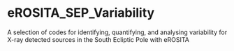 # eROSITA_SEP_Variability
A selection of codes for identifying, quantifying, and analysing variability for X-ray detected sources in the South Ecliptic Pole with eROSITA
